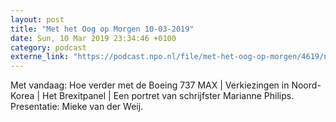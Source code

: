 ```yaml
---
layout: post
title: "Met het Oog op Morgen 10-03-2019"
date: Sun, 10 Mar 2019 23:34:46 +0100
category: podcast
externe_link: "https://podcast.npo.nl/file/met-het-oog-op-morgen/4619/nporadio1_met-het-oog-op-morgen_20190310_met-het-oog-op-morgen-10-03-2019_8KN2LU.mp3"
---
```


Met vandaag: Hoe verder met de Boeing 737 MAX | Verkiezingen in Noord-Korea | Het Brexitpanel | Een portret van schrijfster Marianne Philips. Presentatie: Mieke van der Weij.
